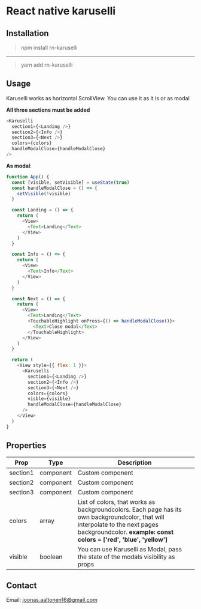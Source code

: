 # **React native karuselli**

## Installation

> npm install rn-karuselli

---

> yarn add rn-karuselli

## Usage

Karuselli works as horizontal ScrollView. You can use it as it is or as modal

**All three sections must be added**

```js
<Karuselli
  section1={<Landing />}
  section2={<Info />}
  section3={<Next />}
  colors={colors}
  handleModalClose={handleModalClose}
/>
```

**As modal**:

```js
function App() {
  const [visible, setVisible] = useState(true)
  const handleModalClose = () => {
    setVisible(!visible)
  }

  const Landing = () => {
    return (
      <View>
        <Text>Landing</Text>
      </View>
    )
  }

  const Info = () => {
    return (
      <View>
        <Text>Info</Text>
      </View>
    )
  }

  const Next = () => {
    return (
      <View>
        <Text>Landing</Text>
        <TouchableHighlight onPress={() => handleModalClose()}>
          <Text>Close modal</Text>
        </TouchableHighlight>
      </View>
    )
  }

  return (
    <View style={{ flex: 1 }}>
      <Karuselli
        section1={<Landing />}
        section2={<Info />}
        section3={<Next />}
        colors={colors}
        visble={visible}
        handleModalClose={handleModalClose}
      />
    </View>
  )
}
```

## Properties

| Prop     | Type      | Description                                                                                                                                                                                           |
| -------- | --------- | ----------------------------------------------------------------------------------------------------------------------------------------------------------------------------------------------------- |
| section1 | component | Custom component                                                                                                                                                                                      |
| section2 | component | Custom component                                                                                                                                                                                      |
| section3 | component | Custom component                                                                                                                                                                                      |
| colors   | array     | List of colors, that works as backgroundcolors. Each page has its own backgroundcolor, that will interpolate to the next pages backgroundcolor. **example: const colors = ['red', 'blue', 'yellow']** |
| visible  | boolean   | You can use Karuselli as Modal, pass the state of the modals visibility as props                                                                                                                      |

## Contact

Email: joonas.aaltonen16@gmail.com
